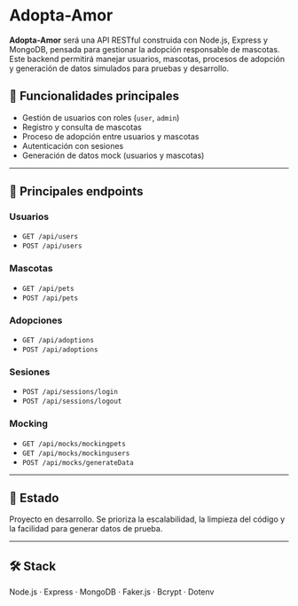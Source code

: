 # Adopta-Amor 
**Adopta-Amor** será una API RESTful construida con Node.js, Express y MongoDB, pensada para gestionar la adopción responsable de mascotas. Este backend permitirá manejar usuarios, mascotas, procesos de adopción y generación de datos simulados para pruebas y desarrollo.

## 📌 Funcionalidades principales

- Gestión de usuarios con roles (`user`, `admin`)
- Registro y consulta de mascotas
- Proceso de adopción entre usuarios y mascotas
- Autenticación con sesiones
- Generación de datos mock (usuarios y mascotas)

---

## 🔗 Principales endpoints

### Usuarios
- `GET /api/users`
- `POST /api/users`

### Mascotas
- `GET /api/pets`
- `POST /api/pets`

### Adopciones
- `GET /api/adoptions`
- `POST /api/adoptions`

### Sesiones
- `POST /api/sessions/login`
- `POST /api/sessions/logout`

### Mocking
- `GET /api/mocks/mockingpets`
- `GET /api/mocks/mockingusers`
- `POST /api/mocks/generateData`

---

## 🚧 Estado

Proyecto en desarrollo. Se prioriza la escalabilidad, la limpieza del código y la facilidad para generar datos de prueba.

---

## 🛠️ Stack

Node.js · Express · MongoDB · Faker.js · Bcrypt · Dotenv
